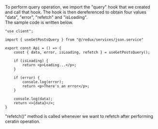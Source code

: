 To perform query operation, we import the "query" hook that we created and call that hook. The hook is then dereferenced to obtain four values "data", "error", "refetch" and "isLoading".
<br> The sample code is written below.

```
"use client";

import { useGetPostsQuery } from "@/redux/services/json.service"

export const Api = () => {
    const { data, error, isLoading, refetch } = useGetPostsQuery();

    if (isLoading) {
        return <p>Loading...</p>;
    }

    if (error) {
        console.log(error);
        return <p>There's an error</p>;
    }

    console.log(data);
    return <>{data}</>;
}
```

"refetch()" method is called whenever we want to refetch after performing ceratin operation.
